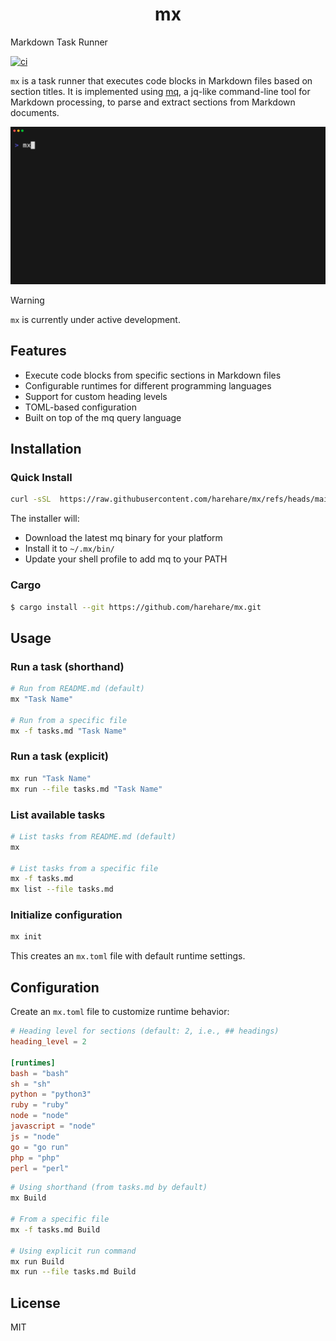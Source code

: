 <h1 align="center">mx</h1>

Markdown Task Runner

[![ci](https://github.com/harehare/mx/actions/workflows/ci.yml/badge.svg)](https://github.com/harehare/mx/actions/workflows/ci.yml)

`mx` is a task runner that executes code blocks in Markdown files based on section titles.
It is implemented using [mq](https://github.com/harehare/mq), a jq-like command-line tool for Markdown processing, to parse and extract sections from Markdown documents.

![demo](assets/demo.gif)

> [!WARNING]
> `mx` is currently under active development.

## Features

- Execute code blocks from specific sections in Markdown files
- Configurable runtimes for different programming languages
- Support for custom heading levels
- TOML-based configuration
- Built on top of the mq query language

## Installation

### Quick Install

```bash
curl -sSL  https://raw.githubusercontent.com/harehare/mx/refs/heads/main/bin/install.sh | bash
```

The installer will:
- Download the latest mq binary for your platform
- Install it to `~/.mx/bin/`
- Update your shell profile to add mq to your PATH

### Cargo

```sh
$ cargo install --git https://github.com/harehare/mx.git
```

## Usage

### Run a task (shorthand)

```bash
# Run from README.md (default)
mx "Task Name"

# Run from a specific file
mx -f tasks.md "Task Name"
```

### Run a task (explicit)

```bash
mx run "Task Name"
mx run --file tasks.md "Task Name"
```

### List available tasks

```bash
# List tasks from README.md (default)
mx

# List tasks from a specific file
mx -f tasks.md
mx list --file tasks.md
```

### Initialize configuration

```bash
mx init
```

This creates an `mx.toml` file with default runtime settings.

## Configuration

Create an `mx.toml` file to customize runtime behavior:

```toml
# Heading level for sections (default: 2, i.e., ## headings)
heading_level = 2

[runtimes]
bash = "bash"
sh = "sh"
python = "python3"
ruby = "ruby"
node = "node"
javascript = "node"
js = "node"
go = "go run"
php = "php"
perl = "perl"
```

```bash
# Using shorthand (from tasks.md by default)
mx Build

# From a specific file
mx -f tasks.md Build

# Using explicit run command
mx run Build
mx run --file tasks.md Build
```

## License

MIT
